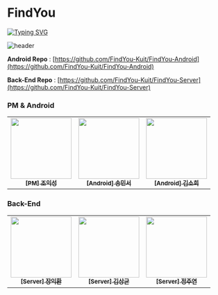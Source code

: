 # FindYou

[![Typing SVG](https://readme-typing-svg.demolab.com?font=Noto+Sans&weight=700&pause=1000&color=F78015&background=FFDA9800&width=435&lines=Kuit+4th+Project+%3A+%EC%B0%BE%EC%95%84%EC%9C%A0+Find-You)](https://git.io/typing-svg)

![header](https://capsule-render.vercel.app/api?type=waving&color=gradient&customColorList=0,2,2,5,30&height=200&section=header&text=찾아유&fontSize=50&fontAlign=70)

**Android Repo** : [https://github.com/FindYou-Kuit/FindYou-Android](https://github.com/FindYou-Kuit/FindYou-Android)

**Back-End Repo** : [https://github.com/FindYou-Kuit/FindYou-Server](https://github.com/FindYou-Kuit/FindYou-Server)


### PM & Android

<table>
  <tbody>
    <tr>
      <td align="center"><a href="https://github.com/ikseong00">
      <img width=140px src="https://avatars.githubusercontent.com/u/127182222?v=4" alt=""/><br />
      <sub><b>[PM] 조익성</b></sub></a><br /></td>
      <td align="center"><a href="https://github.com/MinseoSONG">
      <img width=140px src="https://avatars.githubusercontent.com/u/105851903?s=96&v=4" alt=""/><br />
      <sub><b>[Android] 송민서</b></sub></a><br /></td>
      <td align="center"><a href="https://github.com/nasohee">
      <img width=140px src="https://avatars.githubusercontent.com/u/142219494?v=4" alt=""/><br />
      <sub><b>[Android] 김소희</b></sub></a><br /></td>
    </tr>
  </tbody>
</table>

### Back-End

<table>
  <tbody>
    <tr>
      <td align="center"><a href="https://github.com/JangIkhwan">
      <img width=140px src="https://avatars.githubusercontent.com/u/87964632?s=64&v=4" alt=""/><br />
      <sub><b>[Server] 장익환</b></sub></a><br /></td>
      <td align="center"><a href="https://github.com/ksg1227">
      <img width=140px src="https://avatars.githubusercontent.com/u/66379250?v=4" alt=""/><br />
      <sub><b>[Server] 김상균</b></sub></a><br /></td>
      <td align="center"><a href="https://github.com/JJUYAAA">
      <img width=140px src="https://avatars.githubusercontent.com/u/121420399?v=4" alt=""/><br />
      <sub><b>[Server] 정주연</b></sub></a><br /></td>
    </tr>
  </tbody>
</table>
